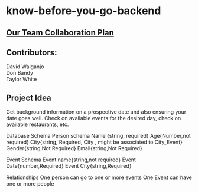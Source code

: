 # know-before-you-go-backend

## [Our Team Collaboration Plan](https://docs.google.com/document/d/1V7n9cizHly3ELPtDL3QGJtLV4XdCqgeUgpqlbctfsoY/edit)

## Contributors:

  David Waiganjo  
  Don Bandy  
  Taylor White

## Project Idea

  Get background information on a prospective date and also ensuring your date goes well. Check on available events for the desired day, check on available restaurants, etc.

Database Schema
Person schema
 Name {string, required}
Age{Number,not required}
City{string, Required, City , might be associated to City_Event}
Gender{string,Not Required}
Email{string,Not Required}


Event Schema
Event name{string,not required}
Event Date{number,Required}
Event City{string,Required}

Relationships
One person can go to one or more events
One Event can have one or more people
